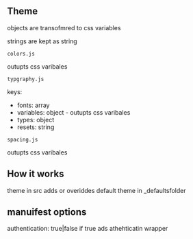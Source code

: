 ## Theme

objects are transofmred to css variables

strings are kept as string

`colors.js`

outupts css varibales

`typgraphy.js`

keys:

- fonts: array
- variables: object - outupts css varibales
- types: object
- resets: string

`spacing.js`

outupts css varibales

## How it works

theme in src adds or overiddes default theme in \_defaultsfolder

## manuifest options

authentication: true|false if true ads athehticatin wrapper
